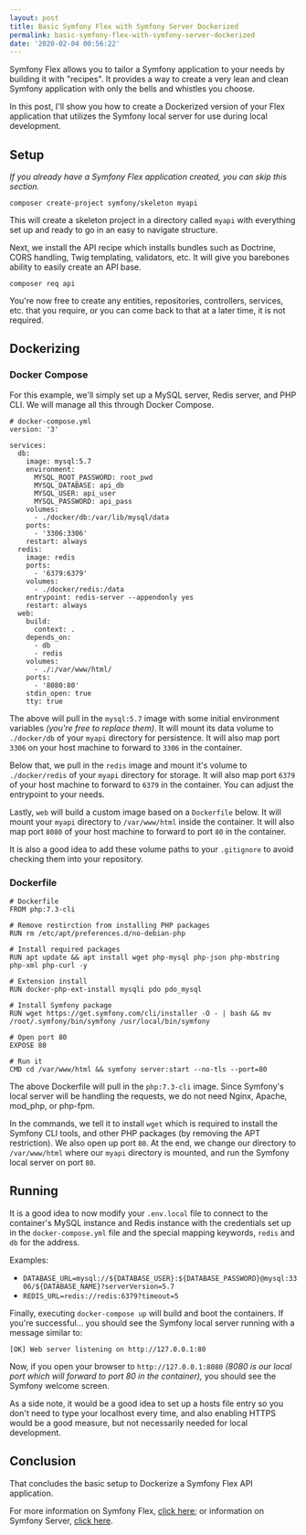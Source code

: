 ```yaml
---
layout: post
title: Basic Symfony Flex with Symfony Server Dockerized
permalink: basic-symfony-flex-with-symfony-server-dockerized
date: '2020-02-04 00:56:22'
---
```


Symfony Flex allows you to tailor a Symfony application to your needs by building it with "recipes". It provides a way to create a very lean and clean Symfony application with only the bells and whistles you choose.

In this post, I'll show you how to create a Dockerized version of your Flex application that utilizes the Symfony local server for use during local development.

## Setup

_If you already have a Symfony Flex application created, you can skip this section._

`composer create-project symfony/skeleton myapi`

This will create a skeleton project in a directory called `myapi` with everything set up and ready to go in an easy to navigate structure.

Next, we install the API recipe which installs bundles such as Doctrine, CORS handling, Twig templating, validators, etc. It will give you barebones ability to easily create an API base.

`composer req api`

You're now free to create any entities, repositories, controllers, services, etc. that you require, or you can come back to that at a later time, it is not required.

## Dockerizing

### Docker Compose

For this example, we'll simply set up a MySQL server, Redis server, and PHP CLI. We will manage all this through Docker Compose.

    # docker-compose.yml
    version: '3'
    
    services:
      db:
        image: mysql:5.7
        environment:
          MYSQL_ROOT_PASSWORD: root_pwd
          MYSQL_DATABASE: api_db
          MYSQL_USER: api_user
          MYSQL_PASSWORD: api_pass
        volumes:
          - ./docker/db:/var/lib/mysql/data
        ports:
          - '3306:3306'
        restart: always
      redis:
        image: redis
        ports:
          - '6379:6379'
        volumes:
          - ./docker/redis:/data
        entrypoint: redis-server --appendonly yes
        restart: always
      web:
        build:
          context: .
        depends_on:
          - db
          - redis
        volumes:
          - ./:/var/www/html/
        ports:
          - '8080:80'
        stdin_open: true
        tty: true

The above will pull in the `mysql:5.7` image with some initial environment variables _(you're free to replace them)_. It will mount its data volume to `./docker/db` of your `myapi` directory for persistence. It will also map port `3306` on your host machine to forward to `3306` in the container.

Below that, we pull in the `redis` image and mount it's volume to `./docker/redis` of your `myapi` directory for storage. It will also map port `6379` of your host machine to forward to `6379` in the container. You can adjust the entrypoint to your needs.

Lastly, `web` will build a custom image based on a `Dockerfile` below. It will mount your `myapi` directory to `/var/www/html` inside the container. It will also map port `8080` of your host machine to forward to port `80` in the container.

It is also a good idea to add these volume paths to your `.gitignore` to avoid checking them into your repository.

### Dockerfile

    # Dockerfile
    FROM php:7.3-cli
    
    # Remove restirction from installing PHP packages
    RUN rm /etc/apt/preferences.d/no-debian-php
    
    # Install required packages
    RUN apt update && apt install wget php-mysql php-json php-mbstring php-xml php-curl -y
    
    # Extension install
    RUN docker-php-ext-install mysqli pdo pdo_mysql
    
    # Install Symfony package
    RUN wget https://get.symfony.com/cli/installer -O - | bash && mv /root/.symfony/bin/symfony /usr/local/bin/symfony
    
    # Open port 80
    EXPOSE 80
    
    # Run it
    CMD cd /var/www/html && symfony server:start --no-tls --port=80

The above Dockerfile will pull in the `php:7.3-cli` image. Since Symfony's local server will be handling the requests, we do not need Nginx, Apache, mod\_php, or php-fpm.

In the commands, we tell it to install `wget` which is required to install the Symfony CLI tools, and other PHP packages (by removing the APT restriction). We also open up port `80`. At the end, we change our directory to `/var/www/html` where our `myapi` directory is mounted, and run the Symfony local server on port `80`.

## Running

It is a good idea to now modify your `.env.local` file to connect to the container's MySQL instance and Redis instance with the credentials set up in the `docker-compose.yml` file and the special mapping keywords, `redis` and `db` for the address.

Examples:

- `DATABASE_URL=mysql://${DATABASE_USER}:${DATABASE_PASSWORD}@mysql:3306/${DATABASE_NAME}?serverVersion=5.7`
- `REDIS_URL=redis://redis:6379?timeout=5`

Finally, executing `docker-compose up` will build and boot the containers. If you're successful... you should see the Symfony local server running with a message similar to:

`[OK] Web server listening on http://127.0.0.1:80`

Now, if you open your browser to `http://127.0.0.1:8080` _(8080 is our local port which will forward to port 80 in the container),_ you should see the Symfony welcome screen.

As a side note, it would be a good idea to set up a hosts file entry so you don't need to type your localhost every time, and also enabling HTTPS would be a good measure, but not necessarily needed for local development.

## Conclusion

That concludes the basic setup to Dockerize a Symfony Flex API application.

For more information on Symfony Flex, [click here](https://symfony.com/doc/current/quick_tour/flex_recipes.html); or information on Symfony Server, [click here](https://symfony.com/doc/current/setup/symfony_server.html).

